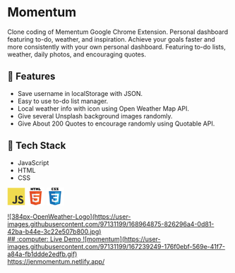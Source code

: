 # Momentum
Clone coding of Mementum Google Chrome Extension.
Personal dashboard featuring to-do, weather, and inspiration.
Achieve your goals faster and more consistently with your own personal dashboard. Featuring to-do lists, weather, daily photos, and encouraging quotes. <br>

## 🌱 Features 
- Save username in localStorage with JSON.
- Easy to use to-do list manager.
- Local weather info with icon using Open Weather Map API.
- Give several Unsplash background images randomly.
- Give About 200 Quotes to encourage randomly using Quotable API. 

## 📌 Tech Stack
- JavaScript
- HTML
- CSS

<img src="https://raw.githubusercontent.com/devicons/devicon/master/icons/javascript/javascript-original.svg" alt="javascript" width="40" height="40"/> <img src="https://raw.githubusercontent.com/devicons/devicon/master/icons/html5/html5-original-wordmark.svg" alt="html5" width="40" height="40"/> <a href="https://www.w3schools.com/css/" target="_blank" rel="noreferrer"> <img src="https://raw.githubusercontent.com/devicons/devicon/master/icons/css3/css3-original-wordmark.svg" alt="css3" width="40" height="40"/></a> <a href="https://developer.mozilla.org/en-US/docs/Web/JavaScript" target="_blank" rel="noreferrer">
  <div width="40">
![384px-OpenWeather-Logo](https://user-images.githubusercontent.com/97131199/168964875-826296a4-0d81-42ba-b44e-3c22e507b800.jpg)
  </div>
## :computer: Live Demo
![momentum](https://user-images.githubusercontent.com/97131199/167239249-176f0ebf-569e-41f7-a84a-fb1ddde2edfb.gif)<br>
  https://jenmomentum.netlify.app/

